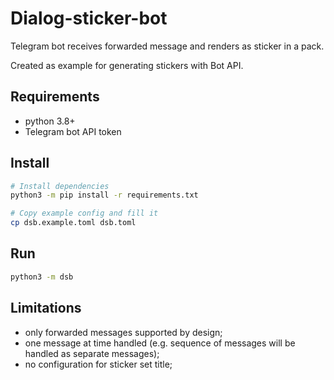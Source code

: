 # Dialog-sticker-bot

Telegram bot receives forwarded message and renders as sticker in a pack.

Created as example for generating stickers with Bot API.

## Requirements

- python 3.8+
- Telegram bot API token

## Install

```bash
# Install dependencies
python3 -m pip install -r requirements.txt

# Copy example config and fill it 
cp dsb.example.toml dsb.toml
```

## Run

```bash
python3 -m dsb
```

## Limitations

- only forwarded messages supported by design;
- one message at time handled (e.g. sequence of messages will be handled as separate messages);
- no configuration for sticker set title;